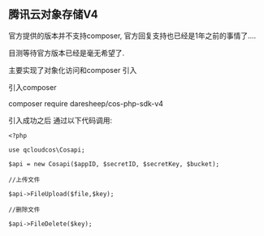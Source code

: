 腾讯云对象存储V4
-------------------

官方提供的版本并不支持composer, 官方回复支持也已经是1年之前的事情了....

目测等待官方版本已经是毫无希望了.

主要实现了对象化访问和composer 引入

引入composer

composer require daresheep/cos-php-sdk-v4

引入成功之后 通过以下代码调用: 


`<?php`

`use qcloudcos\Cosapi;`


`$api = new Cosapi($appID, $secretID, $secretKey, $bucket);`

`//上传文件`

`$api->FileUpload($file,$key);`

`//删除文件`

`$api->FileDelete($key);`
